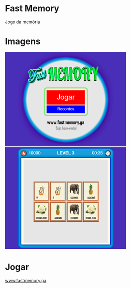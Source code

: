 # Fast Memory
Jogo da memória
# Imagens
<img src="images/game1.png" style="width: 400px"><br><img src="images/game2.png" style="width: 400px">  
# Jogar
www.fastmemory.ga
